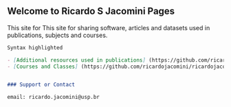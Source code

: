## Welcome to Ricardo S Jacomini Pages

This site for This site for sharing software, articles and datasets used in publications, subjects and courses.


```markdown
Syntax highlighted 

- [Additional resources used in publications] (https://github.com/ricardojacomini/ricardojacomini.github.io/publications.md)
- [Courses and Classes] (https://github.com/ricardojacomini/ricardojacomini.github.io/classes.md)


### Support or Contact

email: ricardo.jacomini@usp.br
